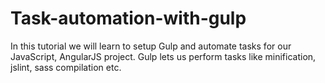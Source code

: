 # Task-automation-with-gulp
In this tutorial we will learn to setup Gulp and automate tasks for our JavaScript, AngularJS project. Gulp lets us perform tasks like minification, jslint, sass compilation etc.
